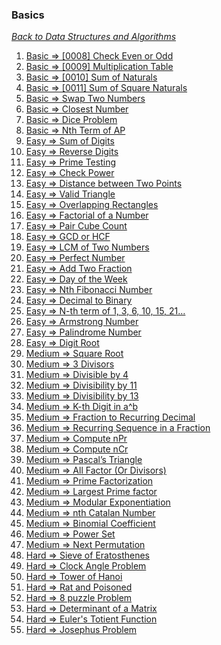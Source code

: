 ### Basics

[_Back to Data Structures and Algorithms_](../readme.md)

1. [Basic => [0008] Check Even or Odd](problems/0008-check-even-or-odd.md)
2. [Basic => [0009] Multiplication Table](problems/0009-multiplication-table.md)
3. [Basic => [0010] Sum of Naturals](problems/0010-find-sum.md)
4. [Basic => [0011] Sum of Square Naturals](problems/0011-sum-of-squares-of-first-n-natural-numbers.md)
5. [Basic => Swap Two Numbers]()
6. [Basic => Closest Number]()
7. [Basic => Dice Problem]()
8. [Basic => Nth Term of AP]()
9. [Easy => Sum of Digits]()
10. [Easy => Reverse Digits]()
11. [Easy => Prime Testing]()
12. [Easy => Check Power]()
13. [Easy => Distance between Two Points]()
14. [Easy => Valid Triangle]()
15. [Easy => Overlapping Rectangles]()
16. [Easy => Factorial of a Number]()
17. [Easy => Pair Cube Count]()
18. [Easy => GCD or HCF]()
19. [Easy => LCM of Two Numbers]()
20. [Easy => Perfect Number]()
21. [Easy => Add Two Fraction]()
22. [Easy => Day of the Week]()
23. [Easy => Nth Fibonacci Number]()
24. [Easy => Decimal to Binary]()
25. [Easy => N-th term of 1, 3, 6, 10, 15, 21…]()
26. [Easy => Armstrong Number]()
27. [Easy => Palindrome Number]()
28. [Easy => Digit Root]()
29. [Medium => Square Root]()
30. [Medium => 3 Divisors]()
31. [Medium => Divisible by 4]()
32. [Medium => Divisibility by 11]()
33. [Medium => Divisibility by 13]()
34. [Medium => K-th Digit in a^b]()
35. [Medium => Fraction to Recurring Decimal]()
36. [Medium => Recurring Sequence in a Fraction]()
37. [Medium => Compute nPr]()
38. [Medium => Compute nCr]()
39. [Medium => Pascal’s Triangle]()
40. [Medium => All Factor (Or Divisors)]()
41. [Medium => Prime Factorization]()
42. [Medium => Largest Prime factor]()
43. [Medium => Modular Exponentiation]()
44. [Medium => nth Catalan Number]()
45. [Medium => Binomial Coefficient]()
46. [Medium => Power Set]()
47. [Medium => Next Permutation]()
48. [Hard => Sieve of Eratosthenes]()
49. [Hard => Clock Angle Problem]()
50. [Hard => Tower of Hanoi]()
51. [Hard => Rat and Poisoned]()
52. [Hard => 8 puzzle Problem]()
53. [Hard => Determinant of a Matrix]()
54. [Hard => Euler's Totient Function]()
55. [Hard => Josephus Problem]()
